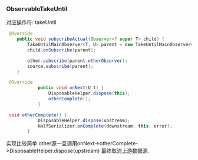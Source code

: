 ### ObservableTakeUntil

对应操作符: takeUntil

```java
 @Override
    public void subscribeActual(Observer<? super T> child) {
        TakeUntilMainObserver<T, U> parent = new TakeUntilMainObserver<T, U>(child);
        child.onSubscribe(parent);

        other.subscribe(parent.otherObserver);
        source.subscribe(parent);
    }
```

```java
 @Override
            public void onNext(U t) {
                DisposableHelper.dispose(this);
                otherComplete();
            }
```

```java
 void otherComplete() {
            DisposableHelper.dispose(upstream);
            HalfSerializer.onComplete(downstream, this, error);
        }
```

实现比较简单 other源一旦调用onNext->otherComplete->DisposableHelper.dispose(upstream)  最终取消上游数据源.